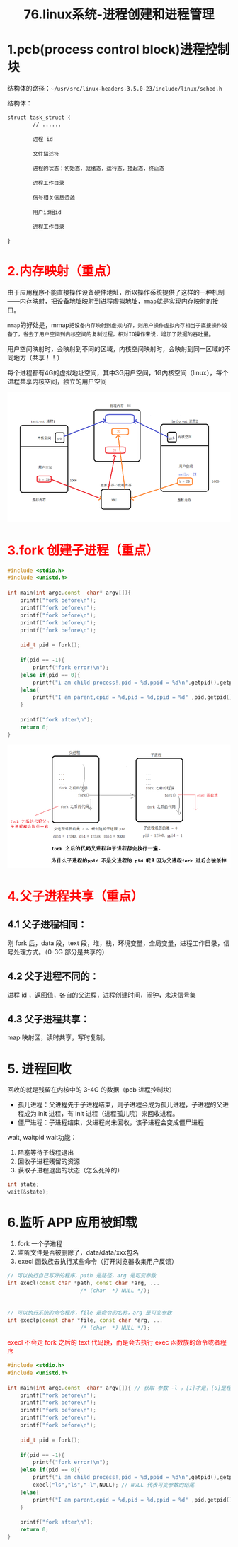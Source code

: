 # <center>76.linux系统-进程创建和进程管理<center>

# 1.pcb(process control block)进程控制块

结构体的路径：`~/usr/src/linux-headers-3.5.0-23/include/linux/sched.h`

结构体：

```
struct task_struct {
        // ......

        进程 id

        文件描述符

        进程的状态：初始态，就绪态，运行态，挂起态，终止态

        进程工作目录

        信号相关信息资源

        用户id组id

        进程工作目录

}
```

# **<font color = red>2.内存映射（重点）</font>**

由于应用程序不能直接操作设备硬件地址，所以操作系统提供了这样的一种机制——内存映射，把设备地址映射到进程虚拟地址，`mmap`就是实现内存映射的接口。

`mmap`的好处是，mmap`把设备内存映射到虚拟内存，则用户操作虚拟内存相当于直接操作设备了，省去了用户空间到内核空间的复制过程，相对IO操作来说，增加了数据的吞吐量`。

用户空间映射时，会映射到不同的区域，内核空间映射时，会映射到同一区域的不同地方（共享！！）

每个进程都有4G的虚拟地址空间，其中3G用户空间，1G内核空间（linux），每个进程共享内核空间，独立的用户空间

![](../images/76.内存映射.png)

# **<font color = red>3.fork 创建子进程（重点）</font>**

```c++
#include <stdio.h>
#include <unistd.h>

int main(int argc.const  char* argv[]){
    printf("fork before\n");
    printf("fork before\n");
    printf("fork before\n");
    printf("fork before\n");
    printf("fork before\n");

    pid_t pid = fork();
    
    if(pid == -1){
        printf("fork error!\n");
    }else if(pid == 0){
        printf("i am child process!,pid = %d,ppid = %d\n",getpid(),getppid());
    }else{
        printf("I am parent,cpid = %d,pid = %d,ppid = %d" ,pid,getpid(),getppid());
    } 
    
    printf("fork after\n");
    return 0;
}
```

![](../images/76.fork函数.png)


# **<font color = red>4.父子进程共享（重点）</font>**

## 4.1 父子进程相同：
刚 fork 后，data 段，text 段，堆，栈，环境变量，全局变量，进程工作目录，信号处理方式。（0-3G 部分是共享的）

## 4.2 父子进程不同的：
进程 id ，返回值，各自的父进程，进程创建时间，闹钟，未决信号集 

## 4.3 父子进程共享：
map 映射区，读时共享，写时复制。

# 5. 进程回收

回收的就是残留在内核中的 3-4G 的数据（pcb 进程控制块）

- 孤儿进程：父进程先于子进程结束，则子进程会成为孤儿进程，子进程的父进程成为 init 进程，有 init 进程（进程孤儿院）来回收进程。
- 僵尸进程：子进程结束，父进程尚未回收，该子进程会变成僵尸进程

wait, waitpid 
wait功能：

1. 阻塞等待子线程退出
2. 回收子进程残留的资源
3. 获取子进程退出的状态（怎么死掉的）

```c++
int state;
wait(&state);
```

# 6.监听 APP 应用被卸载

1. fork 一个子进程
2. 监听文件是否被删除了，data/data/xxx包名
3. execl 函数族去执行某些命令（打开浏览器收集用户反馈）  

```c++
// 可以执行自己写好的程序，path 是路径，arg 是可变参数
int execl(const char *path, const char *arg, ...
                       /* (char  *) NULL */);


// 可以执行系统的命令程序，file 是命令的名称，arg 是可变参数
int execlp(const char *file, const char *arg, ...
                       /* (char  *) NULL */);
```

 <font color=red>execl 不会走 fork 之后的 text 代码段，而是会去执行 exec 函数族的命令或者程序</font>
 
 ```c++
 #include <stdio.h>
 #include <unistd.h>
 
 int main(int argc.const  char* argv[]){ // 获取 参数 -l ，[1]才是，[0]是程序本身
     printf("fork before\n");
     printf("fork before\n");
     printf("fork before\n");
     printf("fork before\n");
     printf("fork before\n");
 
     pid_t pid = fork();
     
     if(pid == -1){
         printf("fork error!\n");
     }else if(pid == 0){
         printf("i am child process!,pid = %d,ppid = %d\n",getpid(),getppid());
         execl("ls","ls","-l",NULL); // NULL 代表可变参数的结尾
     }else{
         printf("I am parent,cpid = %d,pid = %d,ppid = %d" ,pid,getpid(),getppid());
     } 
     
     printf("fork after\n");
     return 0;
 }
 ```
